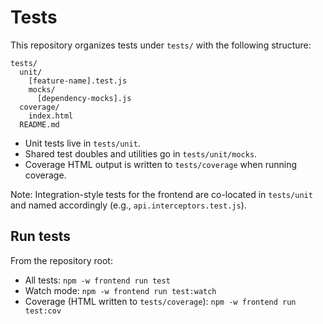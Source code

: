 # Tests

This repository organizes tests under `tests/` with the following structure:

```
tests/
  unit/
    [feature-name].test.js
    mocks/
      [dependency-mocks].js
  coverage/
    index.html
  README.md
```

- Unit tests live in `tests/unit`.
- Shared test doubles and utilities go in `tests/unit/mocks`.
- Coverage HTML output is written to `tests/coverage` when running coverage.

Note: Integration-style tests for the frontend are co-located in `tests/unit` and named accordingly (e.g., `api.interceptors.test.js`).

## Run tests

From the repository root:

- All tests: `npm -w frontend run test`
- Watch mode: `npm -w frontend run test:watch`
- Coverage (HTML written to `tests/coverage`): `npm -w frontend run test:cov`
